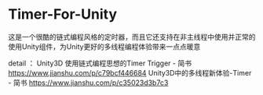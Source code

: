 # Timer-For-Unity
这是一个很酷的链式编程风格的定时器，而且它还支持在非主线程中使用并正常的使用Unity组件，为Unity更好的多线程编程体验带来一点点暖意

detail ：
Unity3D 使用链式编程思想的Timer Trigger - 简书 https://www.jianshu.com/p/c79bcf446684
Unity3D中的多线程新体验-Timer - 简书 https://www.jianshu.com/p/c35023d3b7c3
